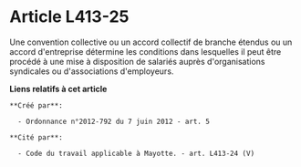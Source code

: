 # Article L413-25

Une convention collective ou un accord collectif de branche étendus ou un accord d'entreprise détermine les conditions dans
lesquelles il peut être procédé à une mise à disposition de salariés auprès d'organisations syndicales ou d'associations
d'employeurs.

**Liens relatifs à cet article**

	**Créé par**:

	  - Ordonnance n°2012-792 du 7 juin 2012 - art. 5

	**Cité par**:

	  - Code du travail applicable à Mayotte. - art. L413-24 (V)
